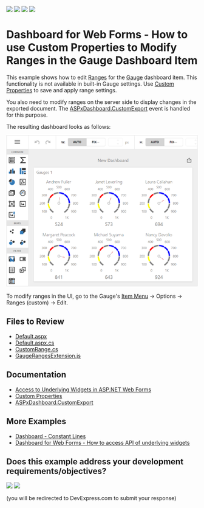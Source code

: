 <!-- default badges list -->
![](https://img.shields.io/endpoint?url=https://codecentral.devexpress.com/api/v1/VersionRange/429719105/21.2.3%2B)
[![](https://img.shields.io/badge/Open_in_DevExpress_Support_Center-FF7200?style=flat-square&logo=DevExpress&logoColor=white)](https://supportcenter.devexpress.com/ticket/details/T1046226)
[![](https://img.shields.io/badge/📖_How_to_use_DevExpress_Examples-e9f6fc?style=flat-square)](https://docs.devexpress.com/GeneralInformation/403183)
[![](https://img.shields.io/badge/💬_Leave_Feedback-feecdd?style=flat-square)](#does-this-example-address-your-development-requirementsobjectives)
<!-- default badges end -->
# Dashboard for Web Forms - How to use Custom Properties to Modify Ranges in the Gauge Dashboard Item 

This example shows how to edit [Ranges](https://js.devexpress.com/Documentation/Guide/UI_Components/CircularGauge/Visual_Elements/#Range_Container) for the [Gauge](https://docs.devexpress.com/Dashboard/117164/web-dashboard/create-dashboards-on-the-web/dashboard-item-settings/gauges) dashboard item. This functionality is not available in built-in Gauge settings. Use [Custom Properties](https://docs.devexpress.com/Dashboard/401702/web-dashboard/ui-elements-and-customization/create-custom-properties) to save and apply range settings.

You also need to modify ranges on the server side to display changes in the exported document. The [ASPxDashboard.CustomExport](https://docs.devexpress.com/Dashboard/DevExpress.DashboardWeb.ASPxDashboard.CustomExport) event is handled for this purpose.

The resulting dashboard looks as follows:

![](images/screenshot.png)

To modify ranges in the UI, go to the Gauge's [Item Menu](https://docs.devexpress.com/Dashboard/117446/web-dashboard/ui-elements-and-customization/ui-elements/dashboard-item-menu) → Options → Ranges (custom) → Edit.

## Files to Review

* [Default.aspx](./CS/Default.aspx)
* [Default.aspx.cs](./CS/Default.aspx.cs)
* [CustomRange.cs](./CS/Models/CustomRange.cs)
* [GaugeRangesExtension.js](./CS/GaugeRangesExtension.js)

## Documentation

- [Access to Underlying Widgets in ASP.NET Web Forms](https://docs.devexpress.com/Dashboard/117573/web-dashboard/aspnet-web-forms-dashboard-control/access-to-underlying-widgets)
- [Custom Properties](https://docs.devexpress.com/Dashboard/401702/web-dashboard/ui-elements-and-customization/custom-properties)
- [ASPxDashboard.CustomExport](https://docs.devexpress.com/Dashboard/DevExpress.DashboardWeb.ASPxDashboard.CustomExport)

## More Examples

- [Dashboard - Constant Lines](https://github.com/DevExpress-Examples/dashboard-constant-lines)
- [Dashboard for Web Forms - How to access API of underlying widgets](https://github.com/DevExpress-Examples/how-to-access-api-of-underlying-widgets-in-the-aspnet-dashboard-control-t492396)
<!-- feedback -->
## Does this example address your development requirements/objectives?

[<img src="https://www.devexpress.com/support/examples/i/yes-button.svg"/>](https://www.devexpress.com/support/examples/survey.xml?utm_source=github&utm_campaign=web-forms-dashboard-gauge-ranges&~~~was_helpful=yes) [<img src="https://www.devexpress.com/support/examples/i/no-button.svg"/>](https://www.devexpress.com/support/examples/survey.xml?utm_source=github&utm_campaign=web-forms-dashboard-gauge-ranges&~~~was_helpful=no)

(you will be redirected to DevExpress.com to submit your response)
<!-- feedback end -->
